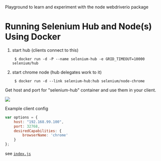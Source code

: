 Playground to learn and experiment with the node webdriverio package 

# Running Selenium Hub and Node(s) Using Docker

1. start hub (clients connect to this)

		$ docker run -d -P --name selenium-hub -e GRID_TIMEOUT=10000 selenium/hub

2. start chrome node (hub delegates work to it)

		$ docker run -d --link selenium-hub:hub selenium/node-chrome

Get host and port for "selenium-hub" container and use them in your client.

![](http://static-content-01.s3-website-us-east-1.amazonaws.com//Kitematic_1B862C7B.png)

Example client config

```js
var options = {
	host: "192.168.99.100",
	port: 32768,
	desiredCapabilities: {
		browserName: 'chrome'
	}
};
```

see [`index.js`](index.js)
